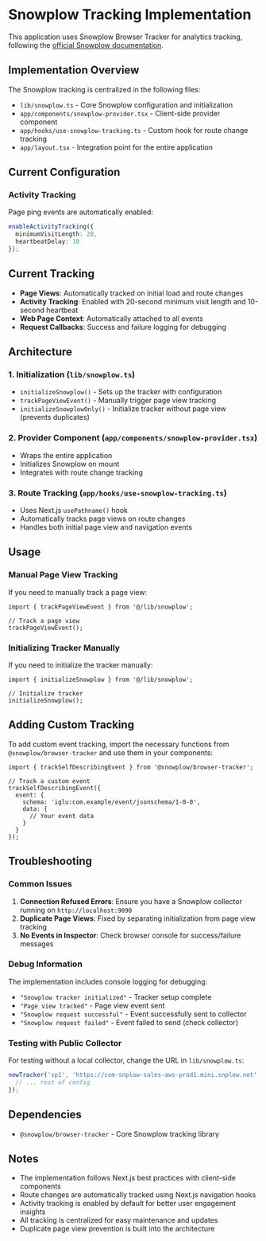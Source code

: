 # Snowplow Tracking Implementation

This application uses Snowplow Browser Tracker for analytics tracking, following the [official Snowplow documentation](https://docs.snowplow.io/docs/sources/trackers/javascript-trackers/web-tracker/quick-start-guide/?platform=browser).

## Implementation Overview

The Snowplow tracking is centralized in the following files:

- `lib/snowplow.ts` - Core Snowplow configuration and initialization
- `app/components/snowplow-provider.tsx` - Client-side provider component
- `app/hooks/use-snowplow-tracking.ts` - Custom hook for route change tracking
- `app/layout.tsx` - Integration point for the entire application

## Current Configuration


### Activity Tracking

Page ping events are automatically enabled:

```typescript
enableActivityTracking({
  minimumVisitLength: 20,
  heartbeatDelay: 10
});
```

## Current Tracking

- **Page Views**: Automatically tracked on initial load and route changes
- **Activity Tracking**: Enabled with 20-second minimum visit length and 10-second heartbeat
- **Web Page Context**: Automatically attached to all events
- **Request Callbacks**: Success and failure logging for debugging

## Architecture

### 1. Initialization (`lib/snowplow.ts`)

- `initializeSnowplow()` - Sets up the tracker with configuration
- `trackPageViewEvent()` - Manually trigger page view tracking
- `initializeSnowplowOnly()` - Initialize tracker without page view (prevents duplicates)

### 2. Provider Component (`app/components/snowplow-provider.tsx`)

- Wraps the entire application
- Initializes Snowplow on mount
- Integrates with route change tracking

### 3. Route Tracking (`app/hooks/use-snowplow-tracking.ts`)

- Uses Next.js `usePathname()` hook
- Automatically tracks page views on route changes
- Handles both initial page view and navigation events

## Usage

### Manual Page View Tracking

If you need to manually track a page view:

```tsx
import { trackPageViewEvent } from '@/lib/snowplow';

// Track a page view
trackPageViewEvent();
```

### Initializing Tracker Manually

If you need to initialize the tracker manually:

```tsx
import { initializeSnowplow } from '@/lib/snowplow';

// Initialize tracker
initializeSnowplow();
```

## Adding Custom Tracking

To add custom event tracking, import the necessary functions from `@snowplow/browser-tracker` and use them in your components:

```tsx
import { trackSelfDescribingEvent } from '@snowplow/browser-tracker';

// Track a custom event
trackSelfDescribingEvent({
  event: {
    schema: 'iglu:com.example/event/jsonschema/1-0-0',
    data: {
      // Your event data
    }
  }
});
```

## Troubleshooting

### Common Issues

1. **Connection Refused Errors**: Ensure you have a Snowplow collector running on `http://localhost:9090`
2. **Duplicate Page Views**: Fixed by separating initialization from page view tracking
3. **No Events in Inspector**: Check browser console for success/failure messages

### Debug Information

The implementation includes console logging for debugging:
- `"Snowplow tracker initialized"` - Tracker setup complete
- `"Page view tracked"` - Page view event sent
- `"Snowplow request successful"` - Event successfully sent to collector
- `"Snowplow request failed"` - Event failed to send (check collector)

### Testing with Public Collector

For testing without a local collector, change the URL in `lib/snowplow.ts`:

```typescript
newTracker('sp1', 'https://com-snplow-sales-aws-prod1.mini.snplow.net', {
  // ... rest of config
});
```

## Dependencies

- `@snowplow/browser-tracker` - Core Snowplow tracking library

## Notes

- The implementation follows Next.js best practices with client-side components
- Route changes are automatically tracked using Next.js navigation hooks
- Activity tracking is enabled by default for better user engagement insights
- All tracking is centralized for easy maintenance and updates
- Duplicate page view prevention is built into the architecture 